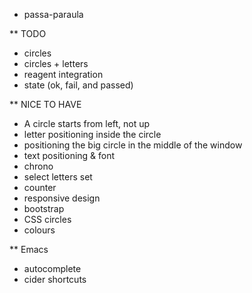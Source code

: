 * passa-paraula

** TODO
- circles
- circles + letters
- reagent integration
- state (ok, fail, and passed)


** NICE TO HAVE
- A circle starts from left, not up
- letter positioning inside the circle
- positioning the big circle in the middle of the window
- text positioning & font
- chrono
- select letters set
- counter
- responsive design
- bootstrap
- CSS circles
- colours


** Emacs
- autocomplete
- cider shortcuts

